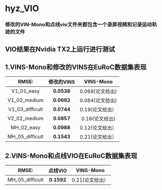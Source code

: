 # hyz_VIO
### 修改的VIN-Mono和点线vio文件夹都包含一个录屏视频和记录运动轨迹的文件
## VIO结果在Nvidia TX2上运行进行测试
## 1.VINS-Mono和修改的VINS在EuRoC数据集表现

| RMSE:             |     修改的VINS    |        VINS-Mono  |
| :---------------: | :---------------: | :---------------: |
| V1_01_easy        |     **0.0538**        |    0.068(论文给出) |
| V1_02_medium      |     **0.0692**        |    0.084(论文给出) |
| V1_03_difficult   |     **0.0744**        |    0.19(论文给出） |
| V2_02_medium      |     **0.0857**        |    0.16(论文给出)  |
| MH_02_easy        |     **0.0988**        |    0.12(论文给出） |
| MH_05_difficult   |     **0.1543**        |    0.21(论文给出） |

## 2.VINS-Mono和点线VIO在EuRoC数据集表现

| RMSE:             |     点线VIO       |      VINS-Mono   |
| :---------------: | :---------------: | :---------------: |
| MH_05_difficult   |      **0.1592**       |     0.21(论文给出）|

